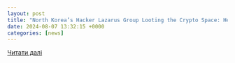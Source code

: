 ```yaml
---
layout: post
title: "North Korea’s Hacker Lazarus Group Looting the Crypto Space: Here’s How You Can Protect Your Asset"
date: 2024-08-07 13:32:15 +0000
categories: [news]
---
```


[Читати далі](https://coinfomania.com/north-koreas-hacker-lazarus-group-looting-the-crypto-space-heres-how-you-can-protect-your-asset/)
